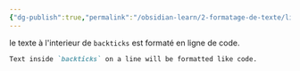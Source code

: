 ```yaml
---
{"dg-publish":true,"permalink":"/obsidian-learn/2-formatage-de-texte/ligne-de-code/"}
---
```


le texte à l'interieur de `backticks` est formaté en ligne de code. 

```md
Text inside `backticks` on a line will be formatted like code.
```


